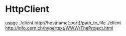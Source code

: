 # HttpClient

usage
./client http://hostname[:port]/path_to_file
./client http://info.cern.ch/hypertext/WWW/TheProject.html
